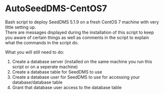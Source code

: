 # AutoSeedDMS-CentOS7
Bash script to deploy SeedDMS 5.1.9 on a fresh CentOS 7 machine with very little setting up.  
There are messages displayed during the installation of this script to keep you aware of certain things as well as comments in the script to explain what the commands in the script do.  

What you will still need to do:  
1. Create a database server (installed on the same machine you run this script or on a seperate machine)  
2. Create a database table for SeedDMS to use  
3. Create a database user for SeedDMS to use for accessing your database/database table  
4. Grant that database user access to the database table  
